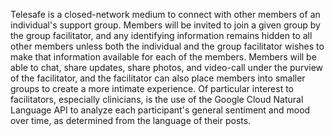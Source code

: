 Telesafe is a closed-network medium to connect with other members of an individual's support group. Members will be invited to join a given group by the group facilitator, and any identifying information remains hidden to all other members unless both the individual and the group facilitator wishes to make that information available for each of the members. Members will be able to chat, share updates, share photos, and video-call under the purview of the facilitator, and the facilitator can also place members into smaller groups to create a more intimate experience. Of particular interest to facilitators, especially clinicians, is the use of the Google Cloud Natural Language API to analyze each participant's general sentiment and mood over time, as determined from the language of their posts.
